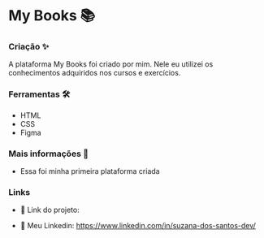 # My Books 📚
 
### Criação ✨
 
A plataforma My Books foi criado por mim. Nele eu utilizei os conhecimentos adquiridos nos cursos e exercícios. 

### Ferramentas 🛠️
 
- HTML
- CSS
- Figma

### Mais informações 🤔

- Essa foi minha primeira plataforma criada

### Links

- 🔗 Link do projeto:  

- 🔗 Meu Linkedin: https://www.linkedin.com/in/suzana-dos-santos-dev/
